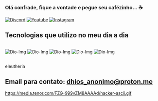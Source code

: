 ### Olá confrade, fique a vontade e pegue seu cafézinho... ☕

[![Discord](https://img.shields.io/badge/Twitter-1DA1F2?style=for-the-badge&logo=twitter&logoColor=white)](https://twitter.com/Dh1xs)
[![Youtube](https://img.shields.io/badge/YouTube-FF0000?style=for-the-badge&logo=youtube&logoColor=white)]()
[![Instagram](https://img.shields.io/badge/Instagram-E4405F?style=for-the-badge&logo=instagram&logoColor=white)]()
## Tecnologias que utilizo no meu dia a dia

<div style="display: inline_block"><br/>
    <img aling="center" alt="Dio-Img" src= "https://img.shields.io/badge/Python-3776AB?style=for-the-badge&logo=python&logoColor=white"/>
    <img aling="center" alt="Dio-Img" src= "https://img.shields.io/badge/JavaScript-323330?style=for-the-badge&logo=javascript&logoColor=F7DF1E"/>
    <img aling="center" alt="Dio-Img" src= "https://img.shields.io/badge/Heroku-430098?style=for-the-badge&logo=heroku&logoColor=white"/>
    <img aling="center" alt="Dio-Img" src= "https://img.shields.io/badge/Debian-A81D33?style=for-the-badge&logo=debian&logoColor=white"/>
    <img aling="center" alt="Dio-Img" src= "https://img.shields.io/badge/MongoDB-4EA94B?style=for-the-badge&logo=mongodb&logoColor=white"/>
</div><br/>

eleutheria

## Email para contato: dhios_anonimo@proton.me

https://media.tenor.com/FZG-999vZM8AAAAd/hacker-ascii.gif

